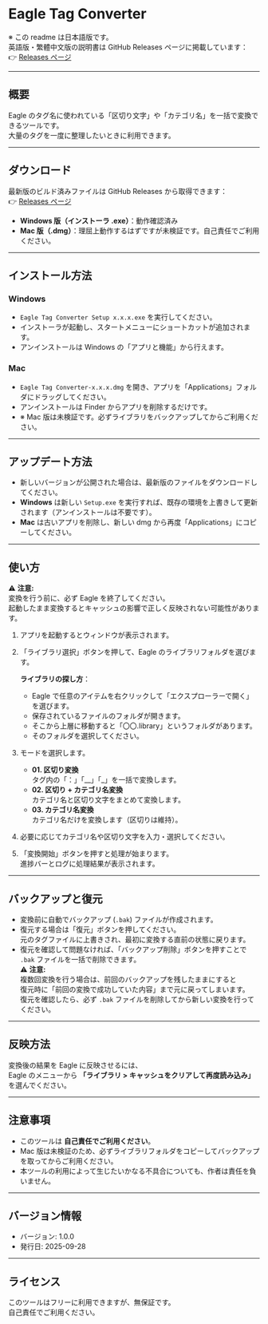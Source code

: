 # Eagle Tag Converter

※ この readme は日本語版です。  
英語版・繁體中文版の説明書は GitHub Releases ページに掲載しています：  
👉 [Releases ページ](https://github.com/averyworks/eagle-tag-converter/releases/latest)

---

## 概要
Eagle のタグ名に使われている「区切り文字」や「カテゴリ名」を一括で変換できるツールです。  
大量のタグを一度に整理したいときに利用できます。

---

## ダウンロード
最新版のビルド済みファイルは GitHub Releases から取得できます：  
👉 [Releases ページ](https://github.com/averyworks/eagle-tag-converter/releases/latest)

- **Windows 版（インストーラ .exe）**：動作確認済み  
- **Mac 版（.dmg）**：理屈上動作するはずですが未検証です。自己責任でご利用ください。  

---

## インストール方法

### Windows
- `Eagle Tag Converter Setup x.x.x.exe` を実行してください。  
- インストーラが起動し、スタートメニューにショートカットが追加されます。  
- アンインストールは Windows の「アプリと機能」から行えます。  

### Mac
- `Eagle Tag Converter-x.x.x.dmg` を開き、アプリを「Applications」フォルダにドラッグしてください。  
- アンインストールは Finder からアプリを削除するだけです。  
- ※ Mac 版は未検証です。必ずライブラリをバックアップしてからご利用ください。  

---

## アップデート方法
- 新しいバージョンが公開された場合は、最新版のファイルをダウンロードしてください。  
- **Windows** は新しい `Setup.exe` を実行すれば、既存の環境を上書きして更新されます（アンインストールは不要です）。  
- **Mac** は古いアプリを削除し、新しい dmg から再度「Applications」にコピーしてください。  

---

## 使い方

⚠ **注意:**  
変換を行う前に、必ず Eagle を終了してください。  
起動したまま変換するとキャッシュの影響で正しく反映されない可能性があります。
1. アプリを起動するとウィンドウが表示されます。  

2. 「ライブラリ選択」ボタンを押して、Eagle のライブラリフォルダを選びます。  

   **ライブラリの探し方**：  
   - Eagle で任意のアイテムを右クリックして「エクスプローラーで開く」を選びます。  
   - 保存されているファイルのフォルダが開きます。  
   - そこから上層に移動すると「〇〇.library」というフォルダがあります。  
   - そのフォルダを選択してください。  

3. モードを選択します。  
   - **01. 区切り変換**  
     タグ内の「：」「__」「_」を一括で変換します。  
   - **02. 区切り + カテゴリ名変換**  
     カテゴリ名と区切り文字をまとめて変換します。  
   - **03. カテゴリ名変換**  
     カテゴリ名だけを変換します（区切りは維持）。  

4. 必要に応じてカテゴリ名や区切り文字を入力・選択してください。  

5. 「変換開始」ボタンを押すと処理が始まります。  
   進捗バーとログに処理結果が表示されます。  

---

## バックアップと復元
- 変換前に自動でバックアップ (`.bak`) ファイルが作成されます。  
- 復元する場合は「復元」ボタンを押してください。  
  元のタグファイルに上書きされ、最初に変換する直前の状態に戻ります。  
- 復元を確認して問題なければ、「バックアップ削除」ボタンを押すことで `.bak` ファイルを一括で削除できます。  
⚠ **注意:**  
複数回変換を行う場合は、前回のバックアップを残したままにすると  
復元時に「前回の変換で成功していた内容」まで元に戻ってしまいます。  
復元を確認したら、必ず `.bak` ファイルを削除してから新しい変換を行ってください。


---

## 反映方法
変換後の結果を Eagle に反映させるには、  
Eagle のメニューから **「ライブラリ > キャッシュをクリアして再度読み込み」** を選んでください。  

---

## 注意事項
- このツールは **自己責任でご利用ください**。  
- Mac 版は未検証のため、必ずライブラリフォルダをコピーしてバックアップを取ってからご利用ください。  
- 本ツールの利用によって生じたいかなる不具合についても、作者は責任を負いません。  

---

## バージョン情報
- バージョン: 1.0.0  
- 発行日: 2025-09-28  

---

## ライセンス
このツールはフリーに利用できますが、無保証です。  
自己責任でご利用ください。  
